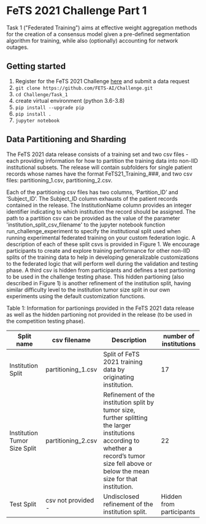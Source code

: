 # FeTS 2021 Challenge Part 1
Task 1 ("Federated Training") aims at effective weight aggregation methods for the creation of a consensus model given a pre-defined segmentation algorithm for training, while also (optionally) accounting for network outages.

## Getting started
1. Register for the FeTS 2021 Challenge [here](https://www.med.upenn.edu/cbica/fets/miccai2021/) and submit a data request
2. ```git clone https://github.com/FETS-AI/Challenge.git```
3. ```cd Challenge/Task_1```
4. create virtual environment (python 3.6-3.8)
5. ```pip install --upgrade pip```
6. ```pip install .```
7. ```jupyter notebook```

## Data Partitioning and Sharding
The FeTS 2021 data release consists of a training set and two csv files - each providing information for how to partition the training data into non-IID institutional subsets. The release will contain subfolders for single patient records whose names have the format FeTS21_Training_###, and two csv files: partitioning_1.csv, partitioning_2.csv. 

Each of the partitioning csv files has two columns, ‘Partition_ID’ and ‘Subject_ID’. The Subject_ID column exhausts of the patient records contained in the release. The InstitutionName column provides an integer identifier indicating to which institution the record should be assigned. The path to a partition csv can be provided as the value of the parameter 'institution_split_csv_filename' to the jupyter notebook function run_challenge_experiment to specify the institutional split used when running experimental federated training on your custom federation logic. A description of each of these split csvs is provided in Figure 1. We encourage participants to create and explore training performance for other non-IID splits of the training data to help in developing generalizable customizations to the federated logic that will perform well during the validation and testing phase. A third csv is hidden from participants and defines a test partioning to be used in the challenge testing phase. This hidden partioning (also described in Figure 1) is another refinement of the institution split, having similar difficulty level to the institution tumor size split in our own experiments using the default customization functions.

Table 1: Information for partionings provided in the FeTS 2021 data release as well as the hidden partioning not provided in the release (to be used in the competition testing phase).

|     Split name                      |     csv filename                         |     Description                                                                                                                                                                                       |     number of institutions      |
|-------------------------------------|------------------------------------------|-------------------------------------------------------------------------------------------------------------------------------------------------------------------------------------------------------|---------------------------------|
|     Institution Split               |     partitioning_1.csv                |     Split of FeTS 2021 training data by originating institution.                                                                                                                                    |     17                          |
|     Institution Tumor Size Split    |     partitioning_2.csv      |     Refinement of the institution split by tumor size, further   splitting the larger institutions according to whether a record’s tumor size   fell above or below the mean size for that institution.    |     22                          |
|     Test Split                      |          csv        not provided -       |     Undisclosed refinement of the institution split.                                                                                                                                                  |     Hidden from participants    |




